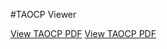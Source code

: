 #TAOCP Viewer

[View TAOCP PDF](https://XUAN-CUS.github.io/TAOCP-win/viewer.html?file=Knuth_Donald_Ervin_The_Art_of_Computer_Programming.pdf)
[View TAOCP PDF](https://XUAN-CUS.github.io/TAOCP-win/viewer.html?file=sample.pdf)
